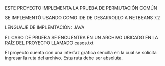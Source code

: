 ESTE PROYECTO IMPLEMENTA LA PRUEBA DE PERMUTACIÓN COMÚN

SE IMPLEMENTÓ USANDO COMO IDE DE DESARROLLO A NETBEANS 7.2

LENGUAJE DE IMPLEMTACIÓN: JAVA



EL CASO DE PRUEBA SE ENCUENTRA EN UN ARCHIVO UBICADO EN LA RAÍZ DEL PROYECTO LLAMADO casos.txt

El proyecto cuenta con una interfaz gráfica sencilla en la cual se solicita ingresar la ruta del archivo. Esta ruta debe ser absoluta.